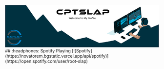 <sarlap>
  <img src="https://raw.githubusercontent.com/CptSLap/CptSLap/main/1.png">
</sarlap>
## :headphones: Spotify Playing
  [![Spotify](https://novatorem.bgstatic.vercel.app/api/spotify)](https://open.spotify.com/user/root-slap)
